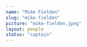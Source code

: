 ```yaml
---
name: "Mike Fielden"
slug: "mike-fielden"
picture: "mike-fielden.jpeg"
layout: people
status: "captain"
---
```


